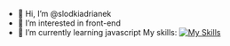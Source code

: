 - 👋 Hi, I’m @slodkiadrianek
- 👀 I’m interested in front-end
- 🌱 I’m currently learning javascript
  My skills:
 [![My Skills](https://skillicons.dev/icons?i=js,html,csss,&theme=light)](https://skillicons.dev)


<!---
slodkiadrianek/slodkiadrianek is a ✨ special ✨ repository because its `README.md` (this file) appears on your GitHub profile.
You can click the Preview link to take a look at your changes.
--->
